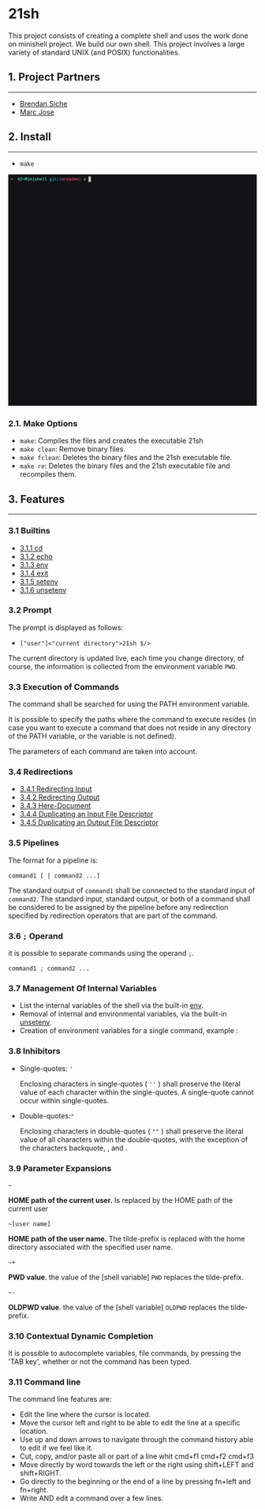 # 21sh

This project consists of creating a complete shell and uses the work done on minishell project. We build our own shell. This project involves a large variety of standard UNIX (and POSIX) functionalities.

## 1. Project Partners

------

- [Brendan Siche](https://github.com/BrendanSiche)
- [Marc Jose](https://github.com/mjose-portfolio)

## 2. Install
------

- `make`

![alt text](README_resources/make.gif)

### 2.1. Make Options

- `make`: Compiles the files and creates the executable 21sh
- `make clean`: Remove binary files.
- `make fclean`: Deletes the binary files and the 21sh executable file.
- `make re`: Deletes the binary files and the 21sh executable file and recompiles them.

## 3. Features
------
### 3.1 Builtins

- [3.1.1 cd](./builtins#311-cd)
- [3.1.2 echo](./builtins#312-echo)
- [3.1.3 env](./builtins#313-env)
- [3.1.4 exit](./builtins#314-exit--n-)
- [3.1.5 setenv](./builtins#315-setenv)
- [3.1.6 unsetenv](./builtins#316-unsetenv)

### 3.2 Prompt

The prompt is displayed as follows:

- `["user"]<"current directory">21sh $/>`

The current directory is updated live, each time you change directory, of course, the information is collected from the environment variable `PWD`.

### 3.3 Execution of Commands

The command shall be searched for using the PATH environment variable.

It is possible to specify the paths where the command to execute resides (in case you want to execute a command that does not reside in any directory of the PATH variable, or the variable is not defined).

The parameters of each command are taken into account.

### 3.4 Redirections

- [3.4.1 Redirecting Input](./redirections#341-redirecting-input)
- [3.4.2 Redirecting Output](./redirections#342-redirecting-output)
- [3.4.3 Here-Document](./redirections#343-here-document)
- [3.4.4 Duplicating an Input File Descriptor](./redirections#344-duplicating-an-input-file-descriptor)
- [3.4.5 Duplicating an Output File Descriptor](./redirections#345-duplicating-an-output-file-descriptor)

### 3.5 Pipelines

The format for a pipeline is:

```
command1 [ | command2 ...]
```

The standard output of `command1` shall be connected to the standard input of `command2`. The standard input, standard output, or both of a command shall be considered to be assigned by the pipeline before any redirection specified by redirection operators that are part of the command.

### 3.6 `;` Operand

it is possible to separate commands using the operand `;`.

```
command1 ; command2 ...
```

### 3.7 Management Of Internal Variables

- List the internal variables of the shell via the built-in [env](./builtins#313-env).
- Removal of internal and environmental variables, via the built-in [unsetenv](./builtins#316-unset).
- Creation of environment variables for a single command, example :

### 3.8 Inhibitors

- Single-quotes: `'`

  Enclosing characters in single-quotes ( `''` ) shall preserve the literal value of each character within the single-quotes. A single-quote cannot occur within single-quotes.

- Double-quotes:`"`

  Enclosing characters in double-quotes ( `""` ) shall preserve the literal value of all characters within the double-quotes, with the exception of the characters backquote, <dollar-sign>, and <backslash>.

### 3.9 Parameter Expansions

```
~
```

**HOME path of the current user.** Is replaced by the HOME path of the current user

```
~[user name]
```

**HOME path of the user name.**  The tilde-prefix is replaced with the home directory associated with the specified user name.

```
~+
```

**PWD value**. the value of the [shell variable] `PWD` replaces the tilde-prefix.

```
~-
```

**OLDPWD value**. the value of the [shell variable] `OLDPWD` replaces the tilde-prefix.

### 3.10 Contextual Dynamic Completion

It is possible to autocomplete variables, file commands, by pressing the 'TAB key', whether or not the command has been typed.

### 3.11 Command line

The command line features are:

- Edit the line where the cursor is located.
- Move the cursor left and right to be able to edit the line at a specific location.
- Use up and down arrows to navigate through the command history able to edit if we feel like it.
- Cut, copy, and/or paste all or part of a line whit cmd+f1 cmd+f2 cmd+f3
- Move directly by word towards the left or the right using shift+LEFT and shift+RIGHT.
- Go directly to the beginning or the end of a line by pressing fn+left and fn+right.
- Write AND edit a command over a few lines.